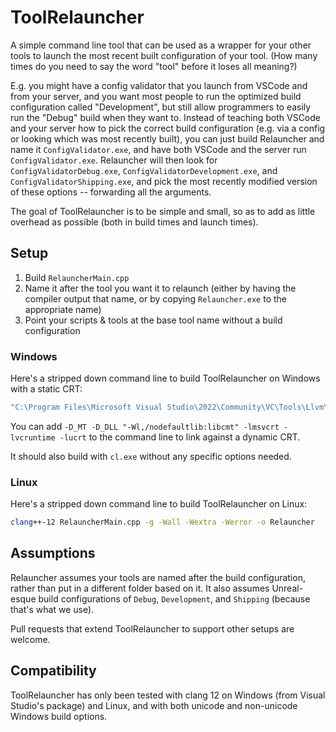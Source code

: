 # ToolRelauncher
A simple command line tool that can be used as a wrapper for your other tools to
launch the most recent built configuration of your tool. (How many times do you
need to say the word "tool" before it loses all meaning?)

E.g. you might have a config validator that you launch from VSCode and from your
server, and you want most people to run the optimized build configuration called
"Development", but still allow programmers to easily run the "Debug" build when
they want to. Instead of teaching both VSCode and your server how to pick the
correct build configuration (e.g. via a config or looking which was most
recently built), you can just build Relauncher and name it `ConfigValidator.exe`,
and have both VSCode and the server run `ConfigValidator.exe`. Relauncher will then
look for `ConfigValidatorDebug.exe`, `ConfigValidatorDevelopment.exe`, and
`ConfigValidatorShipping.exe`, and pick the most recently modified version of these
options -- forwarding all the arguments.

The goal of ToolRelauncher is to be simple and small, so as to add as little overhead
as possible (both in build times and launch times).

## Setup

1. Build `RelauncherMain.cpp`
2. Name it after the tool you want it to relaunch (either by having the compiler
   output that name, or by copying `Relauncher.exe` to the appropriate name)
3. Point your scripts & tools at the base tool name without a build configuration

### Windows

Here's a stripped down command line to build ToolRelauncher on Windows with a
static CRT:

```bat
"C:\Program Files\Microsoft Visual Studio\2022\Community\VC\Tools\Llvm\x64\bin\clang++.exe" RelauncherMain.cpp -g -Wall -Wextra -Werror -O2 -DNDEBUG -DUNICODE -D_UNICODE -o Relauncher.exe
```

You can add `-D_MT -D_DLL "-Wl,/nodefaultlib:libcmt" -lmsvcrt -lvcruntime -lucrt`
to the command line to link against a dynamic CRT.

It should also build with `cl.exe` without any specific options needed.

### Linux

Here's a stripped down command line to build ToolRelauncher on Linux:

```sh
clang++-12 RelauncherMain.cpp -g -Wall -Wextra -Werror -o Relauncher
```

## Assumptions

Relauncher assumes your tools are named after the build configuration, rather than
put in a different folder based on it. It also assumes Unreal-esque build
configurations of `Debug`, `Development`, and `Shipping` (because that's what we use).

Pull requests that extend ToolRelauncher to support other setups are welcome.

## Compatibility

ToolRelauncher has only been tested with clang 12 on Windows (from Visual Studio's package)
and Linux, and with both unicode and non-unicode Windows build options.